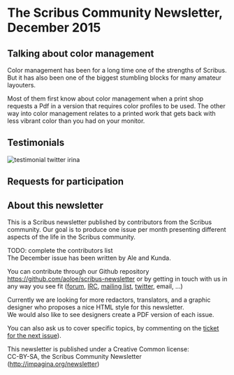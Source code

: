# The Scribus Community Newsletter, December 2015

## Talking about color management

Color management has been for a long time one of the strengths of Scribus. But it has also been one of the biggest stumbling blocks for many amateur layouters.

Most of them first know about color management when a print shop requests a Pdf in a version that requires color profiles to be used. The other way into color management relates to a printed work that gets back with less vibrant color than you had on your monitor.



## Testimonials

![testimonial twitter irina](images/testimonial-twitter-irina.png)

## Requests for participation

## About this newsletter

This is a Scribus newsletter published by contributors from the Scribus community.
Our goal is to produce one issue per month presenting different aspects of the life in the Scribus community.

TODO: complete the contributors list  
The  December issue has been written by Ale and Kunda.  

You can contribute through our Github repository <https://github.com/aoloe/scribus-newsletter> or by getting in touch with us in any way you see fit ([forum](http://forums.scribus.net), [IRC](http://webchat.freenode.net/?channels=scribus), [mailing list](http://lists.scribus.net), [twitter](https://twitter.com/scribus), email, ...)

Currently we are looking for more redactors, translators, and a graphic designer who proposes a nice HTML style for this newsletter.  
We would also like to see designers create a PDF version of each issue.

You can also ask us to cover specific topics, by commenting on the [ticket for the next issue](https://github.com/aoloe/scribus-newsletter/issues/21)).

This newsletter is published under a Creative Common license:  
CC-BY-SA, the Scribus Community Newsletter (<http://impagina.org/newsletter>)
